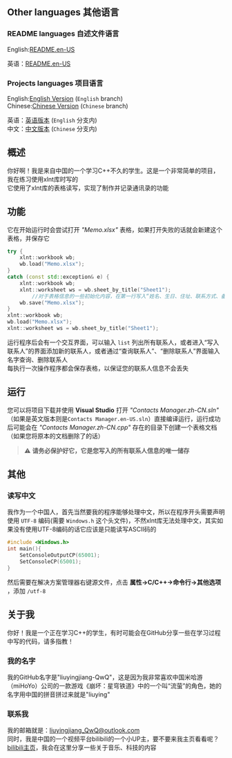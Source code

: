 ## Other languages 其他语言  
### README languages 自述文件语言
English:[README.en-US](README.md)  
  
英语：[README.en-US](README.md)
### Projects languages 项目语言
English:[English Version](https://github.com/liuyingjiang-QwQ/Contacts-Manager/tree/English) (`English` branch)  
Chinese:[Chinese Version](https://github.com/liuyingjiang-QwQ/Contacts-Manager/tree/Chinese) (`Chinese` branch)  

英语：[英语版本](https://github.com/liuyingjiang-QwQ/Contacts-Manager/tree/English) (`English` 分支内)   
中文：[中文版本](https://github.com/liuyingjiang-QwQ/Contacts-Manager/tree/Chinese) (`Chinese` 分支内)  
## 概述
你好啊！我是来自中国的一个学习C++不久的学生。这是一个非常简单的项目，我在练习使用xlnt库时写的  
它使用了xlnt库的表格读写，实现了制作并记录通讯录的功能  
## 功能
它在开始运行时会尝试打开 *"Memo.xlsx"* 表格，如果打开失败的话就会新建这个表格，并保存它
```cpp
try {
	xlnt::workbook wb;
	wb.load("Memo.xlsx");
}
catch (const std::exception& e) {
	xlnt::workbook wb;
	xlnt::worksheet ws = wb.sheet_by_title("Sheet1");
        //对于表格信息的一些初始化内容，在第一行写入“姓名、生日、住址、联系方式、备注”等内容
	wb.save("Memo.xlsx");
}
xlnt::workbook wb;
wb.load("Memo.xlsx");
xlnt::worksheet ws = wb.sheet_by_title("Sheet1");
```
运行程序后会有一个交互界面，可以输入 `list` 列出所有联系人，或者进入“写入联系人”的界面添加新的联系人，或者通过“查询联系人”、“删除联系人”界面输入名字查询、删除联系人  
每执行一次操作程序都会保存表格，以保证您的联系人信息不会丢失
## 运行
您可以将项目下载并使用 **Visual Studio** 打开 *"Contacts Manager.zh-CN.sln"* （如果是英文版本则是`Contacts Manager.en-US.sln`）直接编译运行，运行成功后可能会在 *"Contacts Manager.zh-CN.cpp"* 存在的目录下创建一个表格文档（如果您将原本的文档删除了的话） 
> ⚠️ **请务必保护好它，它是您写入的所有联系人信息的唯一储存**
## 其他
### 读写中文
我作为一个中国人，首先当然要我的程序能够处理中文，所以在程序开头需要声明使用 `UTF-8` 编码(需要 `Windows.h` 这个头文件)，不然xlnt库无法处理中文，其实如果没有使用UTF-8编码的话它应该是只能读写ASCII码的
```cpp
#include <Windows.h>
int main(){
    SetConsoleOutputCP(65001);
    SetConsoleCP(65001);
}
```
然后需要在解决方案管理器右键源文件，点击 **属性→C/C++→命令行→其他选项** ，添加 `/utf-8`
## 关于我
你好！我是一个正在学习C++的学生，有时可能会在GitHub分享一些在学习过程中写的代码，请多指教！  
### 我的名字
我的GitHub名字是"liuyingjiang-QwQ"，这是因为我非常喜欢中国米哈游（miHoYo）公司的一款游戏《崩坏：星穹铁道》中的一个叫“流萤”的角色，她的名字用中国的拼音拼过来就是"liuying"
### 联系我
我的邮箱就是：liuyingjiang_QwQ@outlook.com  
同时，我是中国的一个视频平台bilibili的一个小UP主，要不要来我主页看看呢？[bilibili主页](https://space.bilibili.com/3546591566760474)，我会在这里分享一些关于音乐、科技的内容
